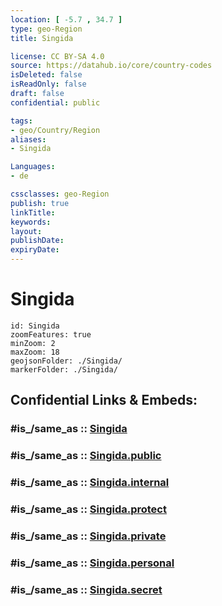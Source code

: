 ```yaml
---
location: [ -5.7 , 34.7 ] 
type: geo-Region
title: Singida

license: CC BY-SA 4.0
source: https://datahub.io/core/country-codes
isDeleted: false
isReadOnly: false
draft: false
confidential: public

tags:
- geo/Country/Region
aliases:
- Singida

Languages:
- de

cssclasses: geo-Region
publish: true
linkTitle: 
keywords: 
layout: 
publishDate: 
expiryDate: 
---
```


# Singida

```leaflet
id: Singida
zoomFeatures: true 
minZoom: 2 
maxZoom: 18
geojsonFolder: ./Singida/
markerFolder: ./Singida/
```


## Confidential Links & Embeds: 

### #is_/same_as :: [Singida](/_Standards/Earth/Continent/Africa/Africa~East/Tanzania/regions~Tanzania/Singida.md) 

### #is_/same_as :: [Singida.public](/_public/Earth/Continent/Africa/Africa~East/Tanzania/regions~Tanzania/Singida.public.md) 

### #is_/same_as :: [Singida.internal](/_internal/Earth/Continent/Africa/Africa~East/Tanzania/regions~Tanzania/Singida.internal.md) 

### #is_/same_as :: [Singida.protect](/_protect/Earth/Continent/Africa/Africa~East/Tanzania/regions~Tanzania/Singida.protect.md) 

### #is_/same_as :: [Singida.private](/_private/Earth/Continent/Africa/Africa~East/Tanzania/regions~Tanzania/Singida.private.md) 

### #is_/same_as :: [Singida.personal](/_personal/Earth/Continent/Africa/Africa~East/Tanzania/regions~Tanzania/Singida.personal.md) 

### #is_/same_as :: [Singida.secret](/_secret/Earth/Continent/Africa/Africa~East/Tanzania/regions~Tanzania/Singida.secret.md)

